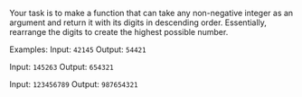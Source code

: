 Your task is to make a function that can take any non-negative integer as an argument and return it with its digits in descending order. Essentially, rearrange the digits to create the highest possible number.

Examples:
Input: `42145` Output: `54421`

Input: `145263` Output: `654321`

Input: `123456789` Output: `987654321`